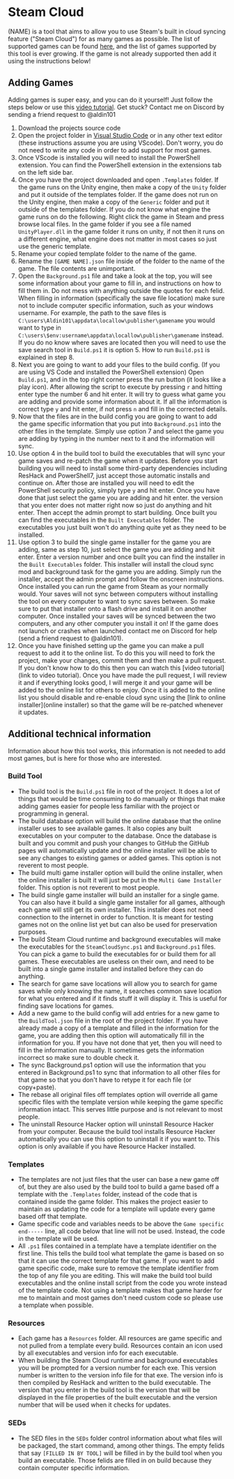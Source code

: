 # Steam Cloud
(NAME) is a tool that aims to allow you to use Steam's built in cloud syncing feature ("Steam Cloud") for as many games as possible. The list of supported games can be found [here](https://github.com/users/Aldin101/projects/1), and the list of games supported by this tool is ever growing. If the game is not already supported then add it using the instructions below!

## Adding Games
Adding games is super easy, and you can do it yourself! Just follow the steps below or use this [video tutorial](link). Get stuck? Contact me on Discord by sending a friend request to @aldin101
1. Download the projects source code
2. Open the project folder in [Visual Studio Code](https://code.visualstudio.com/) or in any other text editor (these instructions assume you are using VScode). Don't worry, you do not need to write any code in order to add support for most games. 
3. Once VScode is installed you will need to install the PowerShell extension. You can find the PowerShell extension in the extensions tab on the left side bar.
4. Once you have the project downloaded and open `.Templates` folder. If the game runs on the Unity engine, then make a copy of the `Unity` folder and put it outside of the templates folder. If the game does not run on the Unity engine, then make a copy of the `Generic` folder and put it outside of the templates folder. If you do not know what engine the game runs on do the following. Right click the game in Steam and press browse local files. In the game folder if you see a file named `UnityPlayer.dll` in the game folder it runs on unity, if not then it runs on a different engine, what engine does not matter in most cases so just use the generic template.
5. Rename your copied template folder to the name of the game.
6. Rename the `[GAME NAME].json` file inside of the folder to the name of the game. The file contents are unimportant.
7. Open the `Background.ps1` file and take a look at the top, you will see some information about your game to fill in, and instructions on how to fill them in. Do not mess with anything outside the quotes for each felid. When filling in information (specifically the save file location) make sure not to include computer specific information, such as your windows username. For example, the path to the save files is `C:\users\Aldin101\appdata\locallow\publisher\gamename` you would want to type in `C:\users\$env:username\appdata\locallow\publisher\gamename` instead. If you do no know where saves are located then you will need to use the save search tool in `Build.ps1` it is option 5. How to run `Build.ps1` is explained in step 8.
8. Next you are going to want to add your files to the build config. (If you are using VS Code and installed the PowerShell extension) Open `Build.ps1`, and in the top right corner press the run button (it looks like a play icon). After allowing the script to execute by pressing `r` and hitting enter type the number 6 and hit enter. It will try to guess what game you are adding and provide some information about it. If all the information is correct type `y` and hit enter, if not press `n` and fill in the corrected details.
9. Now that the files are in the build config you are going to want to add the game specific information that you put into `Background.ps1` into the other files in the template. Simply use option 7 and select the game you are adding by typing in the number next to it and the information will sync.
10. Use option 4 in the build tool to build the executables that will sync your game saves and re-patch the game when it updates. Before you start building you will need to install some third-party dependencies including ResHack and PowerShell7, just accept those automatic installs and continue on. After those are installed you will need to edit the PowerShell security policy, simply type `y` and hit enter. Once you have done that just select the game you are adding and hit enter. the version that you enter does not matter right now so just do anything and hit enter. Then accept the admin prompt to start building. Once built you can find the executables in the `Built Executables` folder. The executables you just built won't do anything quite yet as they need to be installed.
11. Use option 3 to build the single game installer for the game you are adding, same as step 10, just select the game you are adding and hit enter. Enter a version number and once built you can find the installer in the `Built Executables` folder. This installer will install the cloud sync mod and background task for the game you are adding. Simply run the installer, accept the admin prompt and follow the onscreen instructions. Once installed you can run the game from Steam as your normally would. Your saves will not sync between computers without installing the tool on every computer to want to sync saves between. So make sure to put that installer onto a flash drive and install it on another computer. Once installed your saves will be synced between the two computers, and any other computer you install it on!  If the game does not launch or crashes when launched contact me on Discord for help (send a friend request to @aldin101).
12. Once you have finished setting up the game you can make a pull request to add it to the online list. To do this you will need to fork the project, make your changes, commit them and then make a pull request. If you don't know how to do this then you can watch this [video tutorial](link to video tutorial). Once you have made the pull request, I will review it and if everything looks good, I will merge it and your game will be added to the online list for others to enjoy. Once it is added to the online list you should disable and re-enable cloud sync using the [link to online installer](online installer) so that the game will be re-patched whenever it updates.

## Additional technical information
Information about how this tool works, this information is not needed to add most games, but is here for those who are interested.
### Build Tool
- The build tool is the `Build.ps1` file in root of the project. It does a lot of things that would be time consuming to do manually or things that make adding games easier for people less familiar with the project or programming in general.
- The build database option will build the online database that the online installer uses to see available games. It also copies any built executables on your computer to the database. Once the database is built and you commit and push your changes to GitHub the GitHub pages will automatically update and the online installer will be able to see any changes to existing games or added games. This option is not reverent to most people.
- The build multi game installer option will build the online installer, when the online installer is built it will just be put in the `Multi Game Installer` folder. This option is not reverent to most people.
- The build single game installer will build an installer for a single game. You can also have it build a single game installer for all games, although each game will still get its own installer. This installer does not need connection to the internet in order to function. It is meant for testing games not on the online list yet but can also be used for preservation purposes.
- The build Steam Cloud runtime and background executables will make the executables for the `SteamCloudSync.ps1` and `Background.ps1` files. You can pick a game to build the executables for or build them for all games. These executables are useless on their own, and need to be built into a single game installer and installed before they can do anything.
- The search for game save locations will allow you to search for game saves while only knowing the name, it searches common save location for what you entered and if it finds stuff it will display it. This is useful for finding save locations for games.
- Add a new game to the build config will add entries for a new game to the `BuildTool.json` file in the root of the project folder. If you have already made a copy of a template and filled in the information for the game, you are adding then this option will automatically fill in the information for you. If you have not done that yet, then you will need to fill in the information manually. It sometimes gets the information incorrect so make sure to double check it.
- The sync Background.ps1 option will use the information that you entered in Background.ps1 to sync that information to all other files for that game so that you don't have to retype it for each file (or copy+paste).
- The rebase all original files off templates option will override all game specific files with the template version while keeping the game specific information intact. This serves little purpose and is not relevant to most people.
- The uninstall Resource Hacker option will uninstall Resource Hacker from your computer. Because the build tool installs Resource Hacker automatically you can use this option to uninstall it if you want to. This option is only available if you have Resource Hacker installed.
### Templates
- The templates are not just files that the user can base a new game off of, but they are also used by the build tool to build a game based off a template with the `.Templates` folder, instead of the code that is contained inside the game folder. This makes the project easier to maintain as updating the code for a template will update every game based off that template.
- Game specific code and variables needs to be above the `Game specific end-----` line, all code below that line will not be used. Instead, the code in the template will be used.
- All `.ps1` files contained in a template have a template identifier on the first line. This tells the build tool what template the game is based on so that it can use the correct template for that game. If you want to add game specific code, make sure to remove the template identifier from the top of any file you are editing. This will make the build tool build executables and the online install script from the code you wrote instead of the template code. Not using a template makes that game harder for me to maintain and most games don't need custom code so please use a template when possible.
### Resources
- Each game has a `Resources` folder. All resources are game specific and not pulled from a template every build. Resources contain an icon used by all executables and version info for each executable.
- When building the Steam Cloud runtime and background executables you will be prompted for a version number for each exe. This version number is written to the version info file for that exe. The version info is then compiled by ResHack and written to the build executable. The version that you enter in the build tool is the version that will be displayed in the file properties of the built executable and the version number that will be used when it checks for updates.
### SEDs
- The SED files in the `SEDs` folder control information about what files will be packaged, the start command, among other things. The empty felids that say `[FILLED IN BY TOOL]` will be filled in by the build tool when you build an executable. Those felids are filled in on build because they contain computer specific information.
